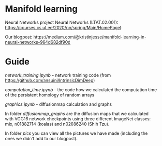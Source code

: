 # Manifold learning
 Neural Networks project Neural Networks (LTAT.02.001): https://courses.cs.ut.ee/2020/nn/spring/Main/HomePage)
 
 Our blogpost: https://medium.com/@kristinjesse/manifold-learning-in-neural-networks-964d682df90d

# Guide
 _network_training.ipynb_ - network training code (from https://github.com/ansuini/IntrinsicDimDeep)
 
  _computation_time.ipynb_ - the code how we calculated the computation time of the persistent homology of random arrays
 
 _graphics.ipynb_ - diffusionmap calculation and graphs
 
 In folder _diffusionmap_graphs_ are the diffusion maps that we calculated with VGG16 network checkpoints using three different ImageNet classes: mix, n01882714  (koalas) and n02086240 (Shih Tzu). 
 
 In folder _pics_  you can view all the pictures we have made (including the ones we didn't add to our blogpost).
